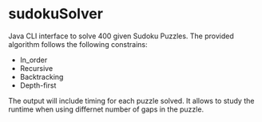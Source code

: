 # sudokuSolver

Java CLI interface to solve 400 given Sudoku Puzzles. The provided algorithm follows the following constrains:

* In_order
* Recursive
* Backtracking
* Depth-first

The output will include timing for each puzzle solved. It allows to study the runtime when using differnet number of gaps in the puzzle.
